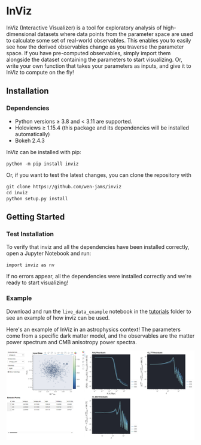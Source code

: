 # InViz

InViz (Interactive Visualizer) is a tool for exploratory analysis of high-dimensional datasets where data points from the parameter space are used to calculate some set of real-world observables. This enables you to easily see how the derived observables change as you traverse the parameter space. If you have pre-computed observables, simply import them alongside the  dataset containing the parameters to start visualizing. Or, write your own function that takes your parameters as inputs, and give it to InViz to compute on the fly!

## Installation

### Dependencies

- Python versions $\geq$ 3.8 and $<$ 3.11 are supported.
- Holoviews $\geq$ 1.15.4 (this package and its dependencies will be installed automatically)
- Bokeh 2.4.3

InViz can be installed with pip:

    python -m pip install inviz

Or, if you want to test the latest changes, you can clone the repository with

    git clone https://github.com/wen-jams/inviz
    cd inviz
    python setup.py install

## Getting Started

### Test Installation

To verify that inviz and all the dependencies have been installed correctly, open a Jupyter Notebook and run:

    import inviz as nv

If no errors appear, all the dependencies were installed correctly and we're ready to start visualizing!

### Example

Download and run the `live_data_example` notebook in the [tutorials](tutorials) folder to see an example of how inviz can be used.

Here's an example of InViz in an astrophysics context! The parameters come from a specific dark matter model, and the observables are the matter power spectrum and CMB anisotropy power spectra.

![example output](images/example3.png)
